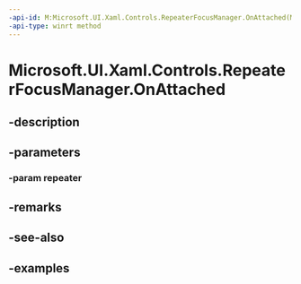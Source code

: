 ```yaml
---
-api-id: M:Microsoft.UI.Xaml.Controls.RepeaterFocusManager.OnAttached(Microsoft.UI.Xaml.Controls.Repeater)
-api-type: winrt method
---
```


<!-- Method syntax.
public void RepeaterFocusManager.OnAttached(Repeater repeater)
-->

# Microsoft.UI.Xaml.Controls.RepeaterFocusManager.OnAttached

## -description

## -parameters
### -param repeater

## -remarks

## -see-also

## -examples

